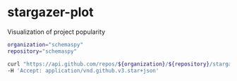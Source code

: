 # stargazer-plot
Visualization of project popularity

```bash
organization="schemaspy"
repository="schemaspy"

curl "https://api.github.com/repos/${organization}/${repository}/stargazers?per_page=100&page=1" \
-H 'Accept: application/vnd.github.v3.star+json'
```

